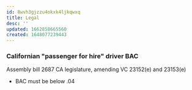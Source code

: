 ```yaml
---
id: 8wvh3gjzzu4okxk4ljkqwxq
title: Legal
desc: ''
updated: 1662858665560
created: 1648077239443
---
```


### Californian "passenger for hire" driver BAC
Assembly bill 2687 CA legislature, amending VC 23152(e) and 23153(e)
* BAC must be below .04
